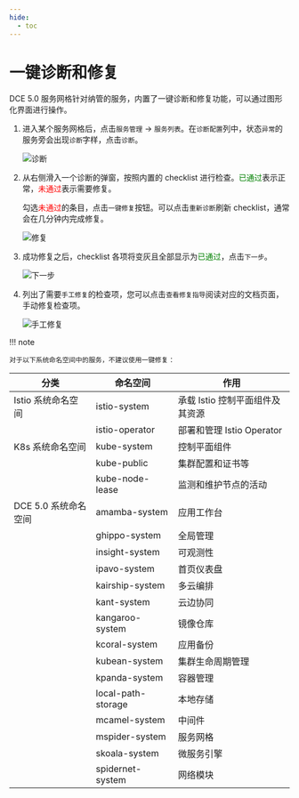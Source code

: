 ```yaml
---
hide:
  - toc
---
```


# 一键诊断和修复

DCE 5.0 服务网格针对纳管的服务，内置了一键诊断和修复功能，可以通过图形化界面进行操作。

1. 进入某个服务网格后，点击`服务管理` -> `服务列表`。在`诊断配置`列中，状态`异常`的服务旁会出现`诊断`字样，点击`诊断`。

    ![诊断](https://docs.daocloud.io/daocloud-docs-images/docs/zh/docs/mspider/user-guide/images/diagnose01.png)

1. 从右侧滑入一个诊断的弹窗，按照内置的 checklist 进行检查。<span style="color:green">已通过</span>表示正常，<span style="color:red">未通过</span>表示需要修复。

    勾选<span style="color:red">未通过</span>的条目，点击`一键修复`按钮。可以点击`重新诊断`刷新 checklist，通常会在几分钟内完成修复。

    ![修复](https://docs.daocloud.io/daocloud-docs-images/docs/zh/docs/mspider/user-guide/images/diagnose02.png)

1. 成功修复之后，checklist 各项将变灰且全部显示为<span style="color:green">已通过</span>，点击`下一步`。

    ![下一步](https://docs.daocloud.io/daocloud-docs-images/docs/zh/docs/mspider/user-guide/images/diagnose03.png)

1. 列出了需要`手工修复`的检查项，您可以点击`查看修复指导`阅读对应的文档页面，手动修复检查项。

    ![手工修复](https://docs.daocloud.io/daocloud-docs-images/docs/zh/docs/mspider/user-guide/images/diagnose04.png)

!!! note

    对于以下系统命名空间中的服务，不建议使用一键修复：

| 分类                 | 命名空间           | 作用                            |
| -------------------- | ------------------ | ----------------------------- |
| Istio 系统命名空间     | istio-system       | 承载 Istio 控制平面组件及其资源   |
|                      | istio-operator     | 部署和管理 Istio Operator       |
| K8s 系统命名空间       | kube-system        | 控制平面组件                    |
|                      | kube-public        | 集群配置和证书等                |
|                      | kube-node-lease    | 监测和维护节点的活动            |
| DCE 5.0 系统命名空间   | amamba-system      | 应用工作台                      |
|                      | ghippo-system      | 全局管理                        |
|                      | insight-system     | 可观测性                        |
|                      | ipavo-system       | 首页仪表盘                      |
|                      | kairship-system    | 多云编排                        |
|                      | kant-system        | 云边协同                        |
|                      | kangaroo-system    | 镜像仓库                        |
|                      | kcoral-system      | 应用备份                        |
|                      | kubean-system      | 集群生命周期管理                |
|                      | kpanda-system      | 容器管理                        |
|                      | local-path-storage | 本地存储                        |
|                      | mcamel-system      | 中间件                          |
|                      | mspider-system     | 服务网格                        |
|                      | skoala-system      | 微服务引擎                      |
|                      | spidernet-system   | 网络模块                        |
